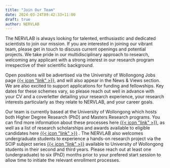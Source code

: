 ```yaml
---
title: "Join Our Team"
date: 2024-03-24T09:42:33+11:00
draft: true
author: NERVLAB
---
```


The NERVLAB is always looking for talented, enthusiastic and dedicated scientists to join our mission. If you are interested in joining our vibrant team, please get in touch to discuss current openings and potential projects. We take pride in our multidisciplinary approach to research, welcoming any applicant with a strong interest in our research program irrespective of their scientific background. 

Open positions will be advertised via the University of Wollongong Jobs page [{{< icon "link" >}}](https://www.uow.edu.au/about/jobs/), and will also appear in the News & Views section. We are also excited to support applications for funding and fellowships. Key dates for these schemes vary, so please reach out well in advance with your CV and a coverletter detailing your research experience, your research interests particularly as they relate to NERVLAB, and your career goals. 

Our team is currently based at the University of Wollongong which hosts both Higher Degree Research (PhD) and Masters Research programs. You can find more information about these processes here [{{< icon "link" >}}](https://www.uow.edu.au/research-and-innovation/graduate-research/future-students/how-to-apply/), as well as a list of research scholarships and awards available to eligible candidates here [{{< icon "link" >}}](https://www.uow.edu.au/research-and-innovation/graduate-research/scholarships/#/) . The NERVLAB also welcomes undergraduate students to experience a hands-on research project via the SCIP subject series [{{< icon "link" >}}](https://www.uow.edu.au/science-medicine-health/current-students/smah-subject-outlines/#:~:text=SCIP201%20Chemistry%20and%20Molecular%20Bioscience%20Research%20Internship) available to University of Wollongong students in their second and third years. Please reach out at least one (undergraduate) to six (PhD) months prior to your prefered start session to allow time to initiate the relevant enrollment processes.
